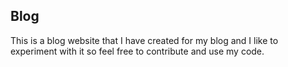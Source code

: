 ## Blog
This is a blog website that I have created for my blog and I like to experiment with it so feel free to contribute and use my code.
